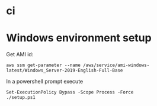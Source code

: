 # ci



# Windows environment setup

Get AMI id:

```
aws ssm get-parameter --name /aws/service/ami-windows-latest/Windows_Server-2019-English-Full-Base
```

In a powershell prompt execute

```
Set-ExecutionPolicy Bypass -Scope Process -Force
./setup.ps1
```

